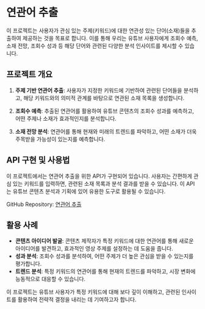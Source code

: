 # 연관어 추출

이 프로젝트는 사용자가 관심 있는 주제(키워드)에 대한 연관성 있는 단어(소재)들을 추출하여 제공하는 것을 목표로 합니다. 이를 통해 우리는 유튜브 사용자에게 조회수 예측, 소재 전망, 조회수 성과 등 해당 단어와 관련된 다양한 분석 인사이트를 제시할 수 있습니다.

## 프로젝트 개요

1. **주제 기반 연관어 추출**: 사용자가 지정한 키워드에 기반하여 관련된 단어들을 분석하고, 해당 키워드와의 의미적 관계를 바탕으로 연관된 소재 목록을 생성합니다.

2. **조회수 예측**: 추출된 연관어를 활용하여 유튜브 콘텐츠의 조회수 성과를 예측하고, 어떤 주제나 소재가 효과적인지를 분석합니다.

3. **소재 전망 분석**: 연관어를 통해 현재와 미래의 트렌드를 파악하고, 어떤 소재가 더욱 주목받을 가능성이 있는지를 예측합니다.

## API 구현 및 사용법

이 프로젝트에서는 연관어 추출을 위한 API가 구현되어 있습니다. 사용자는 간편하게 관심 있는 키워드를 입력하면, 관련된 소재 목록과 분석 결과를 받을 수 있습니다. 이 API는 유튜브 콘텐츠 분석과 기획에 있어 유용한 도구로 활용될 수 있습니다.

GitHub Repository: [연관어 추출](https://github.com/whfh3900/dothis-ai-api)

## 활용 사례

- **콘텐츠 아이디어 발굴**: 콘텐츠 제작자가 특정 키워드에 대한 연관어를 통해 새로운 아이디어를 발견하고, 효과적인 영상 주제를 설정하는 데 도움을 줍니다.
- **성과 분석**: 조회수 성과를 분석하여, 어떤 주제가 더 높은 관심을 받을 수 있는지를 평가합니다.
- **트렌드 분석**: 특정 키워드의 연관어를 통해 현재의 트렌드를 파악하고, 시장 변화에 능동적으로 대응할 수 있습니다.

이 프로젝트는 유튜브 사용자가 특정 키워드에 대해 보다 깊이 이해하고, 관련된 인사이트를 활용하여 전략적 결정을 내리는 데 기여하고자 합니다.
